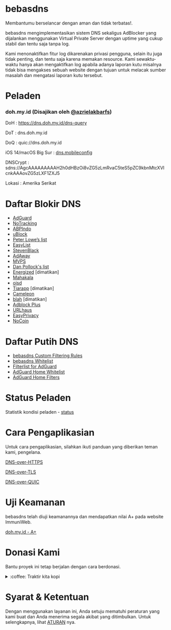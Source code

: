 # bebasdns
Membantumu berselancar dengan aman dan tidak terbatas!.

bebasdns mengimplementasikan sistem DNS sekaligus AdBlocker yang dijalankan menggunakan Virtual Private Server dengan uptime yang cukup stabil dan tentu saja tanpa log. 

Kami menonaktifkan fitur log dikarenakan privasi pengguna, selain itu juga tidak penting, dan tentu saja karena memakan resource. Kami sewaktu-waktu hanya akan mengaktifkan log apabila adanya laporan kutu misalnya tidak bisa mengakses sebuah website dengan tujuan untuk melacak sumber masalah dan mengatasi laporan kutu tersebut.

# Peladen

### doh.my.id (Disajikan oleh [@azrielakbarfs](https://twitter.com/azrielakbarfs))

DoH : https://dns.doh.my.id/dns-query

DoT : dns.doh.my.id

DoQ : quic://dns.doh.my.id

iOS 14/macOS Big Sur : [dns.mobileconfig](https://raw.githubusercontent.com/bebasid/bebasdns/main/dns.mobileconfig)

DNSCrypt : sdns://AgcAAAAAAAAAH2h0dHBzOi8vZG5zLmRvaC5teS5pZC9kbnMtcXVlcnkAAAovZG5zLXF1ZXJ5

Lokasi : Amerika Serikat

# Daftar Blokir DNS
- [AdGuard](https://adguardteam.github.io/AdGuardSDNSFilter/Filters/filter.txt)
- [NoTracking](https://raw.githubusercontent.com/notracking/hosts-blocklists/master/adblock/adblock.txt)
- [ABPIndo](https://raw.githubusercontent.com/ABPindo/indonesianadblockrules/master/subscriptions/abpindo.txt)
- [uBlock](https://raw.githubusercontent.com/uBlockOrigin/uAssets/master/filters/filters.txt)
- [Peter Lowe’s list](http://pgl.yoyo.org/adservers/serverlist.php?hostformat=hosts&showintro=0&mimetype=plaintext)
- [EasyList](https://easylist.to/easylist/easylist.txt)
- [StevenBlack](https://raw.githubusercontent.com/StevenBlack/hosts/master/hosts)
- [AdAway](https://adaway.org/hosts.txt)
- [MVPS](https://winhelp2002.mvps.org/hosts.txt)
- [Dan Pollock's list](https://someonewhocares.org/hosts/hosts)
- [Energized](https://block.energized.pro/ultimate/formats/hosts) [dimatikan]
- [Mahakala](http://adblock.mahakala.is/)
- [oisd](https://abp.oisd.nl/)
- [Tiarapp](https://raw.githubusercontent.com/pengelana/blocklist/master/domain.txt) [dimatikan]
- [Cameleon](http://sysctl.org/cameleon/hosts)
- [blah](https://oooo.b-cdn.net/blahdns/lite_adblocker.txt) [dimatikan]
- [Adblock Plus](https://easylist-downloads.adblockplus.org/abp-filters-anti-cv.txt)
- [URLhaus](https://curben.gitlab.io/malware-filter/urlhaus-filter-agh.txt)
- [EasyPrivacy](https://easylist.to/easylist/easyprivacy.txt)
- [NoCoin](https://raw.githubusercontent.com/hoshsadiq/adblock-nocoin-list/master/nocoin.txt)

# Daftar Putih DNS
- [bebasdns Custom Filtering Rules](https://raw.githubusercontent.com/bebasid/bebasdns/main/custom-filtering-rules)
- [bebasdns Whitelist](https://raw.githubusercontent.com/bebasid/bebasdns/main/whitelist.txt)
- [Filterlist for AdGuard](https://raw.githubusercontent.com/hl2guide/Filterlist-for-AdGuard/master/filter_whitelist.txt)
- [AdGuard Home Whitelist](https://raw.githubusercontent.com/hg1978/AdGuard-Home-Whitelist/master/whitelist.txt)
- [AdGuard Home Filters](https://raw.githubusercontent.com/mmotti/adguard-home-filters/master/whitelist.txt)

# Status Peladen

Statistik kondisi peladen - [status](https://stats.uptimerobot.com/j5MjytjV8y)

# Cara Pengaplikasian

Untuk cara pengaplikasian, silahkan ikuti panduan yang diberikan teman kami, pengelana.

[DNS-over-HTTPS](https://github.com/pengelana/blocklist/wiki/DNS-over-HTTPS-(DoH))

[DNS-over-TLS](https://github.com/pengelana/blocklist/wiki/DNS-over-TLS-(DoT))

[DNS-over-QUIC](https://github.com/pengelana/blocklist/wiki/DNS-over-QUIC-(DoQ))

# Uji Keamanan

bebasdns telah diuji keamanannya dan mendapatkan nilai A+ pada website ImmuniWeb.

[doh.my.id - A+](https://www.immuniweb.com/ssl/?id=Me1q7XZy)

# Donasi Kami

Bantu proyek ini tetap berjalan dengan cara berdonasi.

<div>
<details>
 <summary>:coffee: Traktir kita kopi</summary>

</br>

<a href="https://trakteer.id/bebasidbykini"><img src="https://img.shields.io/static/v1?label=Trakteer&message=bebasidbykini&color=C02433"></a>

<a href="https://saweria.co/bebasid"><img src="https://img.shields.io/static/v1?label=Saweria&message=bebasidbykini&color=FAAE2B"></a>
 
</details>
</div>

# Syarat & Ketentuan

Dengan menggunakan layanan ini, Anda setuju mematuhi peraturan yang kami buat dan Anda menerima segala akibat yang ditimbulkan. Untuk selengkapnya, lihat [ATURAN](https://github.com/bebasid/bebasid/blob/master/dev/readme/RULES.md) nya.

